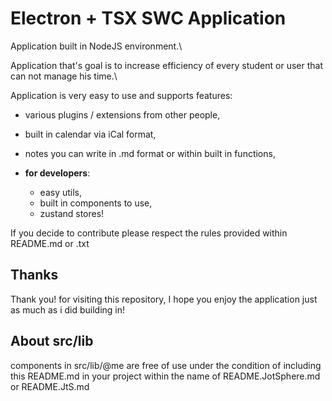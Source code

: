 # Electron + TSX SWC Application

Application built in NodeJS environment.\

Application that's goal is to increase efficiency of every student or user that can not manage his time.\

Application is very easy to use and supports features:

- various plugins / extensions from other people,
- built in calendar via iCal format,
- notes you can write in .md format or within built in functions,
- **for developers**:

  - easy utils,
  - built in components to use,
  - zustand stores!

If you decide to contribute please respect the rules provided within README.md or .txt

## Thanks

Thank you! for visiting this repository, I hope you enjoy the application just as much as i did building in!

## About src/lib

components in src/lib/@me are free of use under the condition of including this README.md in your project within the name of
README.JotSphere.md or README.JtS.md
